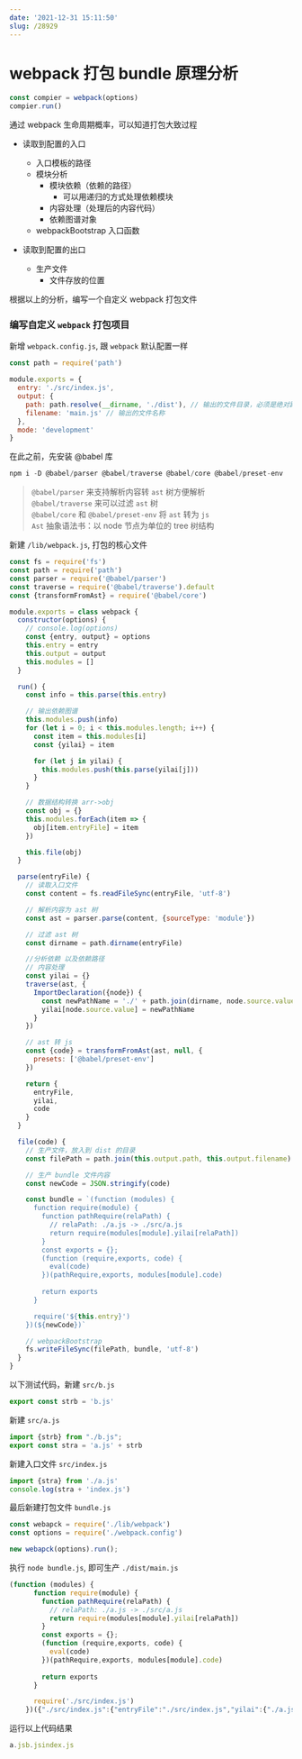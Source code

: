 ```yaml
---
date: '2021-12-31 15:11:50'
slug: /28929
---
```


# webpack 打包 bundle 原理分析

```js
const compier = webpack(options)
compier.run()
```

通过 webpack 生命周期概率，可以知道打包大致过程

- 读取到配置的入口
  - 入口模板的路径
  - 模块分析
    - 模块依赖（依赖的路径）
      - 可以用递归的方式处理依赖模块
    - 内容处理（处理后的内容代码）
    - 依赖图谱对象
  - webpackBootstrap 入口函数
  
- 读取到配置的出口
  - 生产文件
    - 文件存放的位置


根据以上的分析，编写一个自定义 webpack 打包文件

### 编写自定义 `webpack` 打包项目

新增 `webpack.config.js`, 跟 `webpack` 默认配置一样

```js
const path = require('path')

module.exports = {
  entry: './src/index.js',
  output: {
    path: path.resolve(__dirname, './dist'), // 输出的文件目录，必须是绝对路径
    filename: 'main.js' // 输出的文件名称
  },
  mode: 'development'
}
```

在此之前，先安装 @babel 库

 ```js
 npm i -D @babel/parser @babel/traverse @babel/core @babel/preset-env
 ```

> `@babel/parser` 来支持解析内容转 `ast` 树方便解析     
> `@babel/traverse` 来可以过滤 `ast` 树    
> `@babel/core` 和 `@babel/preset-env` 将 `ast` 转为 `js`   
> `Ast` 抽象语法书：以 node 节点为单位的 tree 树结构

新建 `/lib/webpack.js`, 打包的核心文件

```js
const fs = require('fs')
const path = require('path')
const parser = require('@babel/parser')
const traverse = require('@babel/traverse').default
const {transformFromAst} = require('@babel/core')

module.exports = class webpack {
  constructor(options) {
    // console.log(options)
    const {entry, output} = options
    this.entry = entry
    this.output = output
    this.modules = []
  }

  run() {
    const info = this.parse(this.entry)

    // 输出依赖图谱
    this.modules.push(info)
    for (let i = 0; i < this.modules.length; i++) {
      const item = this.modules[i]
      const {yilai} = item

      for (let j in yilai) {
        this.modules.push(this.parse(yilai[j]))
      }
    }

    // 数据结构转换 arr->obj
    const obj = {}
    this.modules.forEach(item => {
      obj[item.entryFile] = item
    })

    this.file(obj)
  }

  parse(entryFile) {
    // 读取入口文件
    const content = fs.readFileSync(entryFile, 'utf-8')

    // 解析内容为 ast 树
    const ast = parser.parse(content, {sourceType: 'module'})

    // 过滤 ast 树
    const dirname = path.dirname(entryFile)

    //分析依赖 以及依赖路径
    // 内容处理
    const yilai = {}
    traverse(ast, {
      ImportDeclaration({node}) {
        const newPathName = './' + path.join(dirname, node.source.value)
        yilai[node.source.value] = newPathName
      }
    })

    // ast 转 js
    const {code} = transformFromAst(ast, null, {
      presets: ['@babel/preset-env']
    })

    return {
      entryFile,
      yilai,
      code
    }
  }

  file(code) {
    // 生产文件，放入到 dist 的目录
    const filePath = path.join(this.output.path, this.output.filename)

    // 生产 bundle 文件内容
    const newCode = JSON.stringify(code)

    const bundle = `(function (modules) {
      function require(module) {
        function pathRequire(relaPath) {
          // relaPath: ./a.js -> ./src/a.js
          return require(modules[module].yilai[relaPath])
        }
        const exports = {};
        (function (require,exports, code) {
          eval(code)
        })(pathRequire,exports, modules[module].code)
        
        return exports
      }

      require('${this.entry}')
    })(${newCode})`

    // webpackBootstrap
    fs.writeFileSync(filePath, bundle, 'utf-8')
  }
}
```

以下测试代码，新建 `src/b.js`

```js
export const strb = 'b.js'
```

新建 `src/a.js`

```js
import {strb} from "./b.js";
export const stra = 'a.js' + strb
```

新建入口文件 `src/index.js`

```js
import {stra} from './a.js'
console.log(stra + 'index.js')
```

最后新建打包文件 `bundle.js`

```js
const webapck = require('./lib/webpack')
const options = require('./webpack.config')

new webapck(options).run();
```

执行 `node bundle.js`, 即可生产 `./dist/main.js`

```js
(function (modules) {
      function require(module) {
        function pathRequire(relaPath) {
          // relaPath: ./a.js -> ./src/a.js
          return require(modules[module].yilai[relaPath])
        }
        const exports = {};
        (function (require,exports, code) {
          eval(code)
        })(pathRequire,exports, modules[module].code)
        
        return exports
      }

      require('./src/index.js')
    })({"./src/index.js":{"entryFile":"./src/index.js","yilai":{"./a.js":"./src\\a.js"},"code":"\"use strict\";\n\nvar _a = require(\"./a.js\");\n\nconsole.log(_a.stra + 'index.js');"},"./src\\a.js":{"entryFile":"./src\\a.js","yilai":{"./b.js":"./src\\b.js"},"code":"\"use strict\";\n\nObject.defineProperty(exports, \"__esModule\", {\n  value: true\n});\nexports.stra = void 0;\n\nvar _b = require(\"./b.js\");\n\nvar stra = 'a.js' + _b.strb;\nexports.stra = stra;"},"./src\\b.js":{"entryFile":"./src\\b.js","yilai":{},"code":"\"use strict\";\n\nObject.defineProperty(exports, \"__esModule\", {\n  value: true\n});\nexports.strb = void 0;\nvar strb = 'b.js';\nexports.strb = strb;"}})
```

运行以上代码结果

```js
a.jsb.jsindex.js
``` 
 
 
 
